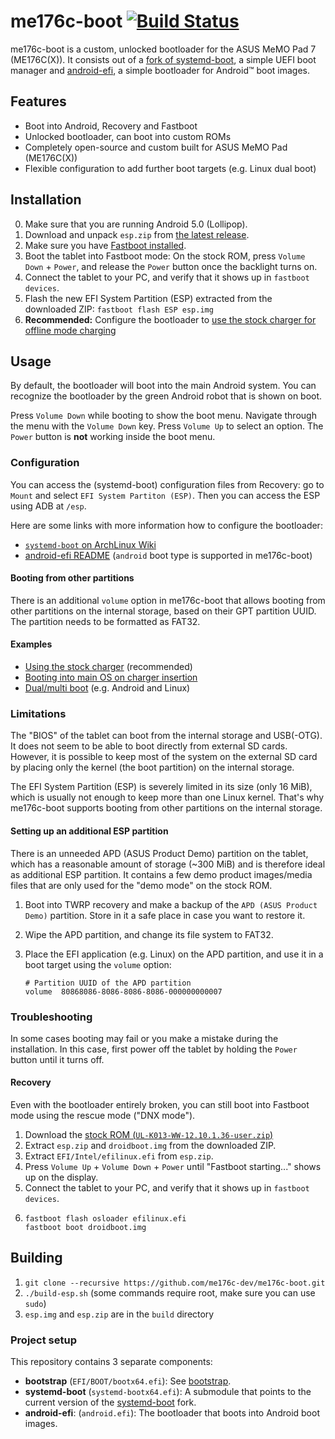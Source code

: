 # me176c-boot [![Build Status](https://travis-ci.com/me176c-dev/me176c-boot.svg?branch=master)](https://travis-ci.com/me176c-dev/me176c-boot)
me176c-boot is a custom, unlocked bootloader for the ASUS MeMO Pad 7 (ME176C(X)). It consists out of a
[fork of systemd-boot](https://github.com/me176c-dev/systemd-boot-me176c), a simple UEFI boot manager
and [android-efi](https://github.com/me176c-dev/android-efi), a simple bootloader for Android™ boot images.

## Features
- Boot into Android, Recovery and Fastboot
- Unlocked bootloader, can boot into custom ROMs
- Completely open-source and custom built for ASUS MeMO Pad (ME176C(X))
- Flexible configuration to add further boot targets (e.g. Linux dual boot)

## Installation
0. Make sure that you are running Android 5.0 (Lollipop).
1. Download and unpack `esp.zip` from [the latest release](https://github.com/me176c-dev/me176c-boot/releases).
2. Make sure you have [Fastboot installed](https://wiki.lineageos.org/adb_fastboot_guide.html).
3. Boot the tablet into Fastboot mode: On the stock ROM, press `Volume Down` + `Power`, and release the `Power` button
   once the backlight turns on.
4. Connect the tablet to your PC, and verify that it shows up in `fastboot devices`.
5. Flash the new EFI System Partition (ESP) extracted from the downloaded ZIP: `fastboot flash ESP esp.img`
6. **Recommended:** Configure the bootloader to [use the stock charger for offline mode charging](/examples/stock-charger)

## Usage
By default, the bootloader will boot into the main Android system.
You can recognize the bootloader by the green Android robot that is shown on boot.

Press `Volume Down` while booting to show the boot menu. Navigate through the menu with the `Volume Down` key.
Press `Volume Up` to select an option. The `Power` button is **not** working inside the boot menu.

### Configuration
You can access the (systemd-boot) configuration files from Recovery:
go to `Mount` and select `EFI System Partiton (ESP)`.
Then you can access the ESP using ADB at `/esp`.

Here are some links with more information how to configure the bootloader:
- [`systemd-boot` on ArchLinux Wiki](https://wiki.archlinux.org/index.php/Systemd-boot)
- [android-efi README](https://github.com/me176c-dev/android-efi#systemd-boot)
  (`android` boot type is supported in me176c-boot)

#### Booting from other partitions
There is an additional `volume` option in me176c-boot that allows booting from
other partitions on the internal storage, based on their GPT partition UUID.
The partition needs to be formatted as FAT32.

#### Examples
- [Using the stock charger](/examples/stock-charger) (recommended)
- [Booting into main OS on charger insertion](/examples/charger-main-os)
- [Dual/multi boot](/examples/multi-boot) (e.g. Android and Linux)

### Limitations
The "BIOS" of the tablet can boot from the internal storage and USB(-OTG).
It does not seem to be able to boot directly from external SD cards.
However, it is possible to keep most of the system on the external SD card
by placing only the kernel (the boot partition) on the internal storage.

The EFI System Partition (ESP) is severely limited in its size (only 16 MiB),
which is usually not enough to keep more than one Linux kernel. That's why
me176c-boot supports booting from other partitions on the internal storage.

#### Setting up an additional ESP partition
There is an unneeded APD (ASUS Product Demo) partition on the tablet, which has
a reasonable amount of storage (~300 MiB) and is therefore ideal as additional
ESP partition.
It contains a few demo product images/media files that are only used for the
"demo mode" on the stock ROM.

1. Boot into TWRP recovery and make a backup of the `APD (ASUS Product Demo)`
   partition. Store in it a safe place in case you want to restore it.
2. Wipe the APD partition, and change its file system to FAT32.
3. Place the EFI application (e.g. Linux) on the APD partition, and use it
   in a boot target using the `volume` option:

    ```
    # Partition UUID of the APD partition
    volume  80868086-8086-8086-8086-000000000007
    ```

### Troubleshooting
In some cases booting may fail or you make a mistake during the installation. In this case, first power off
the tablet by holding the `Power` button until it turns off.

#### Recovery
Even with the bootloader entirely broken, you can still boot into Fastboot mode using the rescue mode ("DNX mode").

1. Download the [stock ROM (`UL-K013-WW-12.10.1.36-user.zip`)](https://dlcdnets.asus.com/pub/ASUS/EeePAD/ME176C/UL-K013-WW-12.10.1.36-user.zip)
2. Extract `esp.zip` and `droidboot.img` from the downloaded ZIP.
3. Extract `EFI/Intel/efilinux.efi` from `esp.zip`.
4. Press `Volume Up` + `Volume Down` + `Power` until "Fastboot starting..." shows up on the display.
5. Connect the tablet to your PC, and verify that it shows up in `fastboot devices`.
6.
    ```
    fastboot flash osloader efilinux.efi
    fastboot boot droidboot.img
    ```

## Building
1. `git clone --recursive https://github.com/me176c-dev/me176c-boot.git`
2. `./build-esp.sh` (some commands require root, make sure you can use `sudo`)
3. `esp.img` and `esp.zip` are in the `build` directory

### Project setup
This repository contains 3 separate components:

- **bootstrap** (`EFI/BOOT/bootx64.efi`): See [bootstrap](bootstrap/README.md).
- **systemd-boot** (`systemd-bootx64.efi`):
  A submodule that points to the current version of the [systemd-boot](https://www.freedesktop.org/wiki/Software/systemd/systemd-boot/) fork.
- **android-efi**: (`android.efi`):
  The bootloader that boots into Android boot images.
